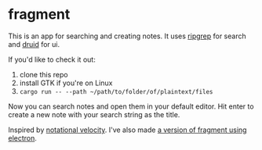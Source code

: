 # fragment

This is an app for searching and creating notes. It uses [ripgrep](https://github.com/BurntSushi/ripgrep) for search and [druid](https://github.com/linebender/druid) for ui.



If you'd like to check it out:

1. clone this repo
2. install GTK if you're on Linux
3. `cargo run -- --path ~/path/to/folder/of/plaintext/files`

Now you can search notes and open them in your default editor. Hit enter to create a new note with your search string as the title.

Inspired by [notational velocity](http://notational.net/). I've also made [a version of fragment using electron](https://github.com/futurepaul/fragment).
